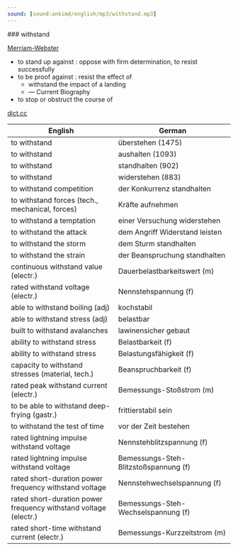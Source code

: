```yaml
---
sound: [sound:ankimd/english/mp3/withstand.mp3]
---
```


\### withstand

[Merriam-Webster](https://www.merriam-webster.com/dictionary/withstand)

- to stand up against : oppose with firm determination, to resist successfully
- to be proof against : resist the effect of
    - withstand the impact of a landing
    - — Current Biography
- to stop or obstruct the course of

[dict.cc](https://www.dict.cc/withstand)

| English        | German       |
| -------------- | ------------ |
| to withstand | überstehen (1475) |
| to withstand | aushalten (1093) |
| to withstand | standhalten (902) |
| to withstand | widerstehen (883) |
| to withstand competition | der Konkurrenz standhalten |
| to withstand forces (tech., mechanical, forces) | Kräfte aufnehmen |
| to withstand a temptation | einer Versuchung widerstehen |
| to withstand the attack | dem Angriff Widerstand leisten |
| to withstand the storm | dem Sturm standhalten |
| to withstand the strain | der Beanspruchung standhalten |
| continuous withstand value (electr.) | Dauerbelastbarkeitswert (m) |
| rated withstand voltage (electr.) | Nennstehspannung (f) |
| able to withstand boiling (adj) | kochstabil |
| able to withstand stress (adj) | belastbar |
| built to withstand avalanches | lawinensicher gebaut |
| ability to withstand stress | Belastbarkeit (f) |
| ability to withstand stress | Belastungsfähigkeit (f) |
| capacity to withstand stresses (material, tech.) | Beanspruchbarkeit (f) |
| rated peak withstand current <Ip> (electr.) | Bemessungs-Stoßstrom <Ip> (m) |
| to be able to withstand deep-frying (gastr.) | frittierstabil sein |
| to withstand the test of time | vor der Zeit bestehen |
| rated lightning impulse withstand voltage | Nennstehblitzspannung (f) |
| rated lightning impulse withstand voltage | Bemessungs-Steh-Blitzstoßspannung (f) |
| rated short-duration power frequency withstand voltage | Nennstehwechselspannung (f) |
| rated short-duration power frequency withstand voltage (electr.) | Bemessungs-Steh-Wechselspannung (f) |
| rated short-time withstand current <Ik> (electr.) | Bemessungs-Kurzzeitstrom <Ik> (m) |
